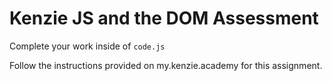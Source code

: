 # Kenzie JS and the DOM Assessment

Complete your work inside of `code.js`

Follow the instructions provided on my.kenzie.academy for this assignment.
